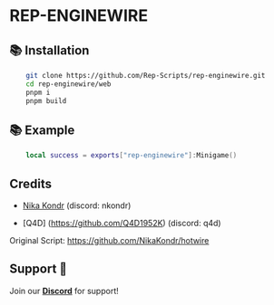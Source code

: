 
# REP-ENGINEWIRE

## 📚 Installation
```bash
    git clone https://github.com/Rep-Scripts/rep-enginewire.git
    cd rep-enginewire/web
    pnpm i
    pnpm build
```

## 📚 Example
```lua
    local success = exports["rep-enginewire"]:Minigame()
```

## Credits
- [Nikа Kondr](https://ragemp.pro/threads/frontend-developer-s-fokusom-na-react-typescript-mobx.7552/) (discord: nkondr)

- [Q4D] (https://github.com/Q4D1952K) (discord: q4d)

Original Script: https://github.com/NikaKondr/hotwire
## Support :star2:

Join our [**Discord**](https://discord.gg/VxGs8ceG5W) for support!